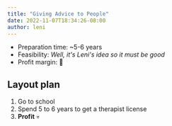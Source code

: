 ```yaml
---
title: "Giving Advice to People"
date: 2022-11-07T18:34:26-08:00
author: leni
---
```


- Preparation time: ~5-6 years
- Feasibility: _Well, it's Leni's idea so it must be good_
- Profit margin: 🚀

## Layout plan

1. Go to school
2. Spend 5 to 6 years to get a therapist license
3. **Profit** 💀

